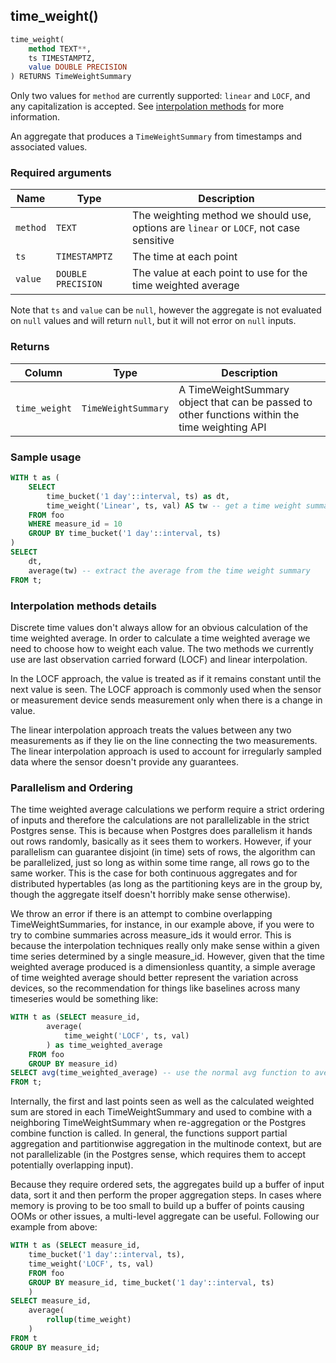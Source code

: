 ## time_weight()

```SQL
time_weight(
    method TEXT**,
    ts TIMESTAMPTZ,
    value DOUBLE PRECISION
) RETURNS TimeWeightSummary
```

Only two values for `method` are currently supported: `linear` and `LOCF`, and
any capitalization is accepted.
See [interpolation methods](#interpolation-methods-details)
for more information.

An aggregate that produces a `TimeWeightSummary` from timestamps and associated values.

### Required arguments

|Name|Type|Description|
|---|---|---|
|`method`|`TEXT`|The weighting method we should use, options are `linear` or `LOCF`, not case sensitive|
|`ts`|`TIMESTAMPTZ`|The time at each point|
|`value`|`DOUBLE PRECISION`|The value at each point to use for the time weighted average|


Note that `ts` and `value` can be `null`, however the aggregate is not evaluated
on `null` values and will return `null`, but it will not error on `null` inputs.

### Returns

|Column|Type|Description|
|---|---|---|
|`time_weight`|`TimeWeightSummary`|A TimeWeightSummary object that can be passed to other functions within the time weighting API|

### Sample usage

```SQL
WITH t as (
    SELECT
        time_bucket('1 day'::interval, ts) as dt,
        time_weight('Linear', ts, val) AS tw -- get a time weight summary
    FROM foo
    WHERE measure_id = 10
    GROUP BY time_bucket('1 day'::interval, ts)
)
SELECT
    dt,
    average(tw) -- extract the average from the time weight summary
FROM t;
```

### Interpolation methods details
Discrete time values don't always allow for an obvious calculation of the time 
weighted average. In order to calculate a time weighted average we need to choose 
how to weight each value. The two methods we currently use are last observation 
carried forward (LOCF) and linear interpolation.

In the LOCF approach, the value is treated as if it remains constant until the 
next value is seen. The LOCF approach is commonly used when the sensor or 
measurement device sends measurement only when there is a change in value.

The linear interpolation approach treats the values between any two measurements 
as if they lie on the line connecting the two measurements. The linear 
interpolation approach is used to account for irregularly sampled data where the 
sensor doesn't provide any guarantees.

### Parallelism and Ordering
The time weighted average calculations we perform require a strict ordering of 
inputs and therefore the calculations are not parallelizable in the strict 
Postgres sense. This is because when Postgres does parallelism it hands out rows 
randomly, basically as it sees them to workers. However, if your parallelism can 
guarantee disjoint (in time) sets of rows, the algorithm can be parallelized, just 
so long as within some time range, all rows go to the same worker. This is the 
case for both continuous aggregates and for distributed hypertables (as long as 
the partitioning keys are in the group by, though the aggregate itself doesn't 
horribly make sense otherwise).

We throw an error if there is an attempt to combine overlapping TimeWeightSummaries, 
for instance, in our example above, if you were to try to combine summaries across 
measure_ids it would error. This is because the interpolation techniques really 
only make sense within a given time series determined by a single measure_id. 
However, given that the time weighted average produced is a dimensionless 
quantity, a simple average of time weighted average should better represent the 
variation across devices, so the recommendation for things like baselines across 
many timeseries would be something like:

```sql
WITH t as (SELECT measure_id,
        average(
            time_weight('LOCF', ts, val)
        ) as time_weighted_average
    FROM foo
    GROUP BY measure_id)
SELECT avg(time_weighted_average) -- use the normal avg function to average our time weighted averages
FROM t;
```

Internally, the first and last points seen as well as the calculated weighted sum 
are stored in each TimeWeightSummary and used to combine with a neighboring 
TimeWeightSummary when re-aggregation or the Postgres combine function is called. 
In general, the functions support partial aggregation and partitionwise aggregation 
in the multinode context, but are not parallelizable (in the Postgres sense, 
which requires them to accept potentially overlapping input).

Because they require ordered sets, the aggregates build up a buffer of input 
data, sort it and then perform the proper aggregation steps. In cases where 
memory is proving to be too small to build up a buffer of points causing OOMs 
or other issues, a multi-level aggregate can be useful. Following our example 
from above:

```sql
WITH t as (SELECT measure_id,
    time_bucket('1 day'::interval, ts),
    time_weight('LOCF', ts, val)
    FROM foo
    GROUP BY measure_id, time_bucket('1 day'::interval, ts)
    )
SELECT measure_id,
    average(
        rollup(time_weight)
    )
FROM t
GROUP BY measure_id;
```